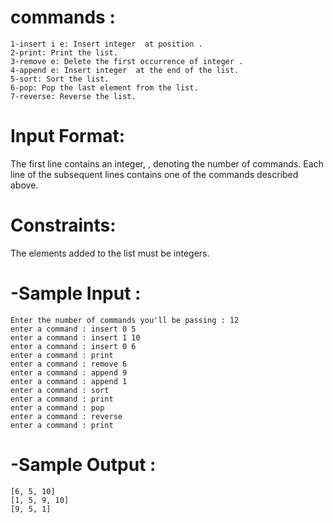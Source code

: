 # commands :
```
1-insert i e: Insert integer  at position .
2-print: Print the list.
3-remove e: Delete the first occurrence of integer .
4-append e: Insert integer  at the end of the list.
5-sort: Sort the list.
6-pop: Pop the last element from the list.
7-reverse: Reverse the list.
```
# Input Format:

The first line contains an integer, , denoting the number of commands.
Each line  of the  subsequent lines contains one of the commands described above.

# Constraints:

The elements added to the list must be integers.

# -Sample Input :
```
Enter the number of commands you'll be passing : 12
enter a command : insert 0 5
enter a command : insert 1 10
enter a command : insert 0 6
enter a command : print
enter a command : remove 6
enter a command : append 9
enter a command : append 1
enter a command : sort
enter a command : print
enter a command : pop
enter a command : reverse
enter a command : print
```
# -Sample Output :
```
[6, 5, 10]
[1, 5, 9, 10]
[9, 5, 1]
```
